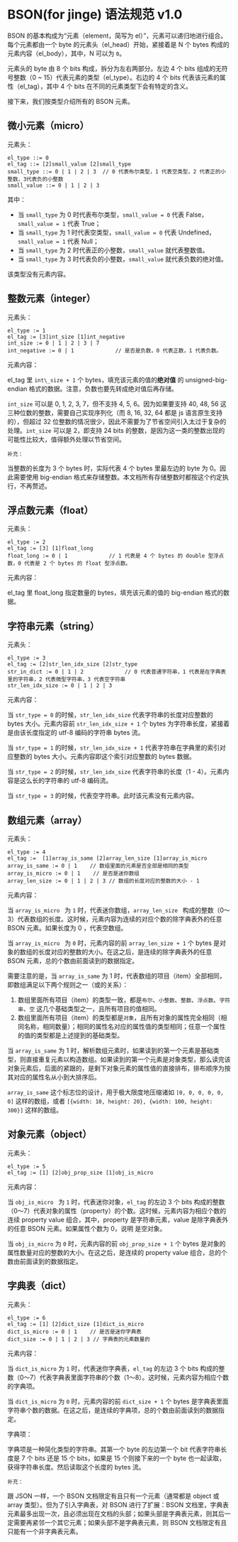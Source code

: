 # BSON(for jinge) 语法规范 v1.0

BSON 的基本构成为“元素（element，简写为 el）”，元素可以递归地进行组合。每个元素都由一个 byte 的元素头（el_head）开始，紧接着是 N 个 bytes 构成的元素内容（el_body），其中，N 可以为 `0`。

元素头的 byte 由 8 个 bits 构成，拆分为左右两部分。左边 4 个 bits 组成的无符号整数（0 ~ 15）代表元素的类型（el\_type）。右边的 4 个 bits 代表该元素的属性（el\_tag），其中 4 个 bits 在不同的元素类型下会有特定的含义。

接下来，我们按类型介绍所有的 BSON 元素。

## 微小元素（micro）

元素头：

````bnf
el_type ::= 0
el_tag ::= [2]small_value [2]small_type
small_type ::= 0 | 1 | 2 | 3  // 0 代表布尔类型，1 代表空类型，2 代表正的小整数，3代表负的小整数
small_value ::= 0 | 1 | 2 | 3
````

其中：

* 当 `small_type` 为 0 时代表布尔类型，`small_value = 0` 代表 False，`small_value = 1` 代表 True；
* 当 `small_type` 为 1 时代表空类型，`small_value = 0` 代表 Undefined，`small_value = 1` 代表 Null；
* 当 `small_type` 为 2 时代表正的小整数，`small_value` 就代表整数值。
* 当 `small_type` 为 3 时代表负的小整数，`small_value` 就代表负数的绝对值。


该类型没有元素内容。


## 整数元素（integer）

元素头：

````bnf
el_type := 1
el_tag := [3]int_size [1]int_negative 
int_size := 0 | 1 | 2 | 3 | 7
int_negative := 0 | 1             // 是否是负数，0 代表正数，1 代表负数。
````

元素内容：

el\_tag 里 `int\_size + 1` 个 bytes，填充该元素的值的**绝对值** 的  unsigned-big-endian 格式的数据。注意，负数也要先转成绝对值后再存储。

`int_size` 可以是 0, 1, 2, 3, 7，但不支持 4, 5, 6。因为如果要支持 40, 48, 56 这三种位数的整数，需要自己实现序列化（而 8, 16, 32, 64 都是 js 语言原生支持的），但超过 32 位整数的情况很少，因此不需要为了节省空间引入太过于复杂的处理。`int_size` 可以是 2，即支持 24 bits 的整数，是因为这一类的整数出现的可能性比较大，值得额外处理以节省空间。

`补充：`

当整数的长度为 3 个 bytes 时，实际代表 4 个 bytes 里最左边的 byte 为 0。因此需要使用 big-endian 格式来存储整数。本文档所有存储整数时都按这个约定执行，不再赘述。



## 浮点数元素（float）

元素头：

````bnf
el_type := 2
el_tag := [3] [1]float_long 
float_long := 0 | 1             // 1 代表是 4 个 bytes 的 double 型浮点数，0 代表是 2 个 bytes 的 float 型浮点数。
````

元素内容：

el\_tag 里 float\_long 指定数量的 bytes，填充该元素的值的  big-endian 格式的数据。

## 字符串元素（string）

元素头：

````bnf
el_type := 3
el_tag := [2]str_len_idx_size [2]str_type 
str_in_dict := 0 | 1 | 2             // 0 代表普通字符串，1 代表是在字典表里的字符串，2 代表微型字符串，3 代表空字符串
str_len_idx_size := 0 | 1 | 2 | 3
````

元素内容：

当 `str_type = 0` 的时候，`str_len_idx_size` 代表字符串的长度对应整数的 bytes 大小。元素内容前 `str_len_idx_size + 1` 个 bytes 为字符串长度，紧接着是由该长度指定的 utf-8 编码的字符串 bytes 流。

当 `str_type = 1` 的时候，`str_len_idx_size + 1` 代表字符串在字典里的索引对应整数的 bytes 大小。元素内容即这个索引对应整数的 bytes 数据。

当 `str_type = 2` 的时候，`str_len_idx_size` 代表字符串的长度（1 - 4）。元素内容是这么长的字符串的 utf-8 编码流。

当 `str_type = 3` 的时候，代表空字符串。此时该元素没有元素内容。


## 数组元素（array）

元素头：

````bnf
el_type := 4
el_tag :=  [1]array_is_same [2]array_len_size [1]array_is_micro
array_is_same := 0 | 1    // 数组里面的元素是否全部是相同的类型
array_is_micro := 0 | 1    // 是否是迷你数组
array_len_size := 0 | 1 | 2 | 3 // 数组的长度对应的整数的大小 - 1
````

元素内容：

当 `array_is_micro ` 为 `1` 时，代表迷你数组，`array_len_size ` 构成的整数（0～3）代表数组的长度。这时候，元素内容为连续的对应个数的除字典表外的任意 BSON 元素。如果长度为 0 ，代表空数组。

当 `array_is_micro ` 为 `0` 时，元素内容的前 `array_len_size + 1` 个 bytes 是对象的数组的长度对应的整数的大小。在这之后，是连续的除字典表外的任意 BSON 元素，总的个数由前面读到的数据指定。

需要注意的是，当 `array_is_same` 为 1 时，代表数组的项目（item）全部相同，即数组满足以下两个规则之一（或的关系）：

1. 数组里面所有项目（item）的类型一致，都是`布尔`、`小整数`、`整数`、`浮点数`、`字符串`、`空` 这几个基础类型之一，且所有项目的值相同。
2. 数组里面所有项目（item）的类型都是`对象`，且所有对象的属性完全相同（相同名称，相同数量）；相同的属性名对应的属性值的类型相同；任意一个属性的值的类型都是上述提到的基础类型。

当 `array_is_same` 为 1 时，解析数组元素时，如果读到的第一个元素是基础类型，则直接重复元素以构造数组。如果读到的第一个元素是对象类型，那么读完该对象元素后，后面的紧跟的，是剩下对象元素的属性值的直接排布，排布顺序为按其对应的属性名从小到大排序后。

`array_is_same` 这个标志位的设计，用于极大限度地压缩诸如 `[0, 0, 0, 0, 0, 0]` 这样的数组，或者 `[{width: 10, height: 20}, {width: 100, height: 300}]` 这样的数组。


## 对象元素（object）

元素头：

````bnf
el_type := 5
el_tag := [1] [2]obj_prop_size [1]obj_is_micro 
````

元素内容：

当 `obj_is_micro ` 为 `1` 时，代表迷你对象，`el_tag` 的左边 3 个 bits 构成的整数（0～7）代表对象的属性（property）的个数。这时候，元素内容为相应个数的连续 property value 组合，其中，property 是字符串元素，value 是除字典表外的任意 BSON 元素。如果属性个数为 0，说明 是空对象。

当 `obj_is_micro` 为 `0` 时，元素内容的前 `obj_prop_size + 1` 个 bytes 是对象的属性数量对应的整数的大小。在这之后，是连续的 property value 组合，总的个数由前面读到的数据指定。

## 字典表（dict）

元素头：

````bnf
el_type := 6
el_tag := [1] [2]dict_size [1]dict_is_micro
dict_is_micro := 0 | 1    // 是否是迷你字典表
dict_size := 0 | 1 | 2 | 3 // 字典表的元素数量的
````

元素内容：

当 `dict_is_micro` 为 `1` 时，代表迷你字典表，`el_tag` 的左边 3 个 bits 构成的整数（0～7）代表字典表里面字符串的个数（1～8）。这时候，元素内容为相应个数的字典项。

当 `dict_is_micro` 为 `0` 时，元素内容的前 `dict_size + 1` 个 bytes 是字典表里面字符串个数的数据。在这之后，是连续的字典项，总的个数由前面读到的数据指定。

字典项：

字典项是一种简化类型的字符串。其第一个 byte 的左边第一个 bit 代表字符串长度是 7 个 bits 还是 15 个 bits，如果是 15 个则接下来的一个 byte 也一起读取，获得字符串长度。然后读取这个长度的 bytes 流。

`补充：`

跟 JSON 一样，一个 BSON 文档限定有且只有一个元素（通常都是 object 或 array 类型）。但为了引入字典表，对 BSON 进行了扩展：BSON 文档里，字典表元素最多出现一次，且必须出现在文档的头部；如果头部是字典表元素，则其后一定需要再紧邻一个其它元素；如果头部不是字典表元素，则 BSON 文档限定有且只能有一个非字典表元素。
